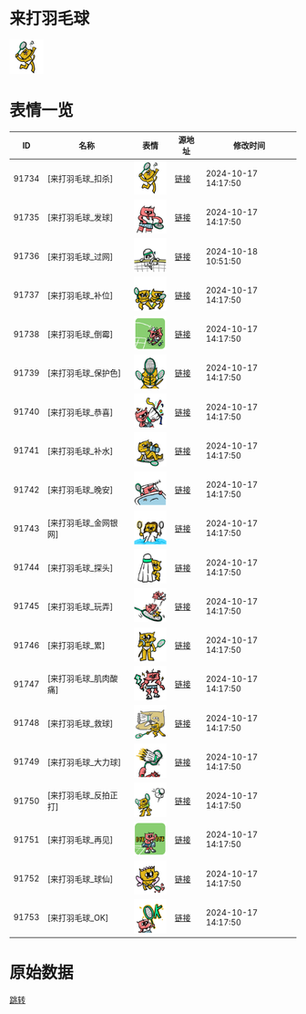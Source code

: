 # 来打羽毛球

<img src="./cover.png" height="60" alt="cover" />

# 表情一览

|ID|名称|表情|源地址|修改时间|
|----|----|----|----|----|
|91734|[来打羽毛球_扣杀]|<img src="./pic/091734_%5B来打羽毛球_扣杀%5D.png" height="60" alt="扣杀"/>|[链接](https://i0.hdslb.com/bfs/garb/29d1a67cd6652f1a18e144daaccf0a7deec41e83.png)|2024-10-17 14:17:50|
|91735|[来打羽毛球_发球]|<img src="./pic/091735_%5B来打羽毛球_发球%5D.png" height="60" alt="发球"/>|[链接](https://i0.hdslb.com/bfs/garb/254017ed3b106096ad617d3a38f08738d68fec0f.png)|2024-10-17 14:17:50|
|91736|[来打羽毛球_过网]|<img src="./pic/091736_%5B来打羽毛球_过网%5D.png" height="60" alt="过网"/>|[链接](https://i0.hdslb.com/bfs/garb/af0e3298919a7a34ca1548be7e1bf25faf57cd66.png)|2024-10-18 10:51:50|
|91737|[来打羽毛球_补位]|<img src="./pic/091737_%5B来打羽毛球_补位%5D.png" height="60" alt="补位"/>|[链接](https://i0.hdslb.com/bfs/garb/d903fd0852c4c0ac4621d3cb53c5fbc9d1eebc18.png)|2024-10-17 14:17:50|
|91738|[来打羽毛球_倒霉]|<img src="./pic/091738_%5B来打羽毛球_倒霉%5D.png" height="60" alt="倒霉"/>|[链接](https://i0.hdslb.com/bfs/garb/7f931f5719e73b8899904b909c1efa412f53378b.png)|2024-10-17 14:17:50|
|91739|[来打羽毛球_保护色]|<img src="./pic/091739_%5B来打羽毛球_保护色%5D.png" height="60" alt="保护色"/>|[链接](https://i0.hdslb.com/bfs/garb/4408a131d2e099b66c5ed996be916a22c21eb0aa.png)|2024-10-17 14:17:50|
|91740|[来打羽毛球_恭喜]|<img src="./pic/091740_%5B来打羽毛球_恭喜%5D.png" height="60" alt="恭喜"/>|[链接](https://i0.hdslb.com/bfs/garb/f2c631820aeb9fc64d9c0fa7d24fb3f5f7bfbfbe.png)|2024-10-17 14:17:50|
|91741|[来打羽毛球_补水]|<img src="./pic/091741_%5B来打羽毛球_补水%5D.png" height="60" alt="补水"/>|[链接](https://i0.hdslb.com/bfs/garb/ed3379c11bfc3e8c558aeef18039dc4e19f44045.png)|2024-10-17 14:17:50|
|91742|[来打羽毛球_晚安]|<img src="./pic/091742_%5B来打羽毛球_晚安%5D.png" height="60" alt="晚安"/>|[链接](https://i0.hdslb.com/bfs/garb/243b3e317de2ee16d26104e1dfb3000b83405098.png)|2024-10-17 14:17:50|
|91743|[来打羽毛球_金网银网]|<img src="./pic/091743_%5B来打羽毛球_金网银网%5D.png" height="60" alt="金网银网"/>|[链接](https://i0.hdslb.com/bfs/garb/21bbf3d77fa4601f2c29c944dcddf137064cbfe1.png)|2024-10-17 14:17:50|
|91744|[来打羽毛球_探头]|<img src="./pic/091744_%5B来打羽毛球_探头%5D.png" height="60" alt="探头"/>|[链接](https://i0.hdslb.com/bfs/garb/e243b37342663ab988e50711af21140d493cec20.png)|2024-10-17 14:17:50|
|91745|[来打羽毛球_玩弄]|<img src="./pic/091745_%5B来打羽毛球_玩弄%5D.png" height="60" alt="玩弄"/>|[链接](https://i0.hdslb.com/bfs/garb/94025fdc8bc10bf72d7b5a24b84f6cf09fecedb2.png)|2024-10-17 14:17:50|
|91746|[来打羽毛球_累]|<img src="./pic/091746_%5B来打羽毛球_累%5D.png" height="60" alt="累"/>|[链接](https://i0.hdslb.com/bfs/garb/239e053ccfef4104a9a530fb63f68ff19d368912.png)|2024-10-17 14:17:50|
|91747|[来打羽毛球_肌肉酸痛]|<img src="./pic/091747_%5B来打羽毛球_肌肉酸痛%5D.png" height="60" alt="肌肉酸痛"/>|[链接](https://i0.hdslb.com/bfs/garb/e470d0ffb771b5aa1f07fa61562d06f6b24004ff.png)|2024-10-17 14:17:50|
|91748|[来打羽毛球_救球]|<img src="./pic/091748_%5B来打羽毛球_救球%5D.png" height="60" alt="救球"/>|[链接](https://i0.hdslb.com/bfs/garb/0ef359b9ec8fac2c5fffd66a19c277261d70c9f6.png)|2024-10-17 14:17:50|
|91749|[来打羽毛球_大力球]|<img src="./pic/091749_%5B来打羽毛球_大力球%5D.png" height="60" alt="大力球"/>|[链接](https://i0.hdslb.com/bfs/garb/8f3687247f6e6826d71c47917cb40bf97f9e71e9.png)|2024-10-17 14:17:50|
|91750|[来打羽毛球_反拍正打]|<img src="./pic/091750_%5B来打羽毛球_反拍正打%5D.png" height="60" alt="反拍正打"/>|[链接](https://i0.hdslb.com/bfs/garb/7189cd3d827abc69b03fb18440c669beacf07d77.png)|2024-10-17 14:17:50|
|91751|[来打羽毛球_再见]|<img src="./pic/091751_%5B来打羽毛球_再见%5D.png" height="60" alt="再见"/>|[链接](https://i0.hdslb.com/bfs/garb/8dd636605a29e25a7ab8d42f7dee6d59104b6ed3.png)|2024-10-17 14:17:50|
|91752|[来打羽毛球_球仙]|<img src="./pic/091752_%5B来打羽毛球_球仙%5D.png" height="60" alt="球仙"/>|[链接](https://i0.hdslb.com/bfs/garb/e73b58d632228669b1108759901c6a58649eb30e.png)|2024-10-17 14:17:50|
|91753|[来打羽毛球_OK]|<img src="./pic/091753_%5B来打羽毛球_OK%5D.png" height="60" alt="OK"/>|[链接](https://i0.hdslb.com/bfs/garb/fdf10804024e5a37cdb1c623902925257adb8e33.png)|2024-10-17 14:17:50|

# 原始数据

[跳转](./raw.json)

